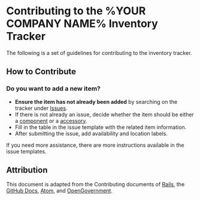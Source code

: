# Contributing to the %YOUR COMPANY NAME% Inventory Tracker

The following is a set of guidelines for contributing to the inventory tracker.

## How to Contribute

### Do you want to add a new item?

- **Ensure the item has not already been added** by searching on the tracker under [Issues](%LINK%).
- If there is not already an issue, decide whether the item should be either a [component](%LINK%) or a [accessory](%LINK%).
- Fill in the table in the issue template with the related item information.
- After submitting the issue, add availability and location labels.

If you need more assistance, there are more instructions available in the issue templates.

## Attribution

This document is adapted from the Contributing documents of [Rails](https://github.com/rails/rails/blob/main/CONTRIBUTING.md), the [GitHub Docs](https://github.com/github/docs/blob/main/CONTRIBUTING.md), [Atom](https://github.com/atom/atom/blob/master/CONTRIBUTING.md), and [OpenGovernment](https://github.com/opengovernment/opengovernment/blob/master/CONTRIBUTING.md?plain=1).
